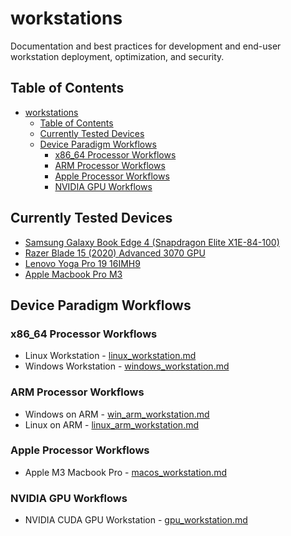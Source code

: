 # workstations
Documentation and best practices for development and end-user workstation deployment, optimization, and security.

## Table of Contents
- [workstations](#workstations)
  - [Table of Contents](#table-of-contents)
  - [Currently Tested Devices](#currently-tested-devices)
  - [Device Paradigm Workflows](#device-paradigm-workflows)
    - [x86\_64 Processor Workflows](#x86_64-processor-workflows)
    - [ARM Processor Workflows](#arm-processor-workflows)
    - [Apple Processor Workflows](#apple-processor-workflows)
    - [NVIDIA GPU Workflows](#nvidia-gpu-workflows)

## Currently Tested Devices

- [Samsung Galaxy Book Edge 4 (Snapdragon Elite X1E-84-100)](https://www.samsung.com/us/computing/galaxy-books/galaxy-book4-edge/)
- [Razer Blade 15 (2020) Advanced 3070 GPU](https://mysupport.razer.com/app/answers/detail/a_id/3618/kw/Blade%2015%202020)
- [Lenovo Yoga Pro 19 16IMH9](https://pcsupport.lenovo.com/us/en/products/laptops-and-netbooks/yoga-series/yoga-pro-9-16imh9)
- [Apple Macbook Pro M3](https://support.apple.com/en-us/docs/mac/301011)

## Device Paradigm Workflows

### x86_64 Processor Workflows

- Linux Workstation - [linux_workstation.md](linux_workstation.md)
- Windows Workstation - [windows_workstation.md](windows_workstation.md)

### ARM Processor Workflows

- Windows on ARM - [win_arm_workstation.md](win_arm_workstation.md)
- Linux on ARM - [linux_arm_workstation.md](linux_arm_workstation.md)

### Apple Processor Workflows

- Apple M3 Macbook Pro - [macos_workstation.md](macos_workstation.md)

### NVIDIA GPU Workflows

- NVIDIA CUDA GPU Workstation - [gpu_workstation.md](gpu_workstation.md)